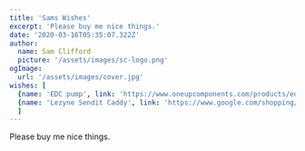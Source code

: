 ```yaml
---
title: 'Sams Wishes'
excerpt: 'Please buy me nice things.'
date: '2020-03-16T05:35:07.322Z'
author:
  name: Sam Clifford
  picture: '/assets/images/sc-logo.png'
ogImage:
  url: '/assets/images/cover.jpg'
wishes: [
  {name: 'EDC pump', link: 'https://www.oneupcomponents.com/products/edc-pump'},
  {name: 'Lezyne Sendit Caddy', link: 'https://www.google.com/shopping/product/r/en-GB/1?prds=epd:7220999156452326479,pid:7220999156452326479&psb=1'}
  ]
---
```


Please buy me nice things.